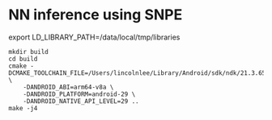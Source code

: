 # NN inference using SNPE

export LD_LIBRARY_PATH=/data/local/tmp/libraries

```
mkdir build
cd build
cmake -DCMAKE_TOOLCHAIN_FILE=/Users/lincolnlee/Library/Android/sdk/ndk/21.3.6528147/build/cmake/android.toolchain.cmake \
    -DANDROID_ABI=arm64-v8a \
    -DANDROID_PLATFORM=android-29 \
    -DANDROID_NATIVE_API_LEVEL=29 ..
make -j4
```